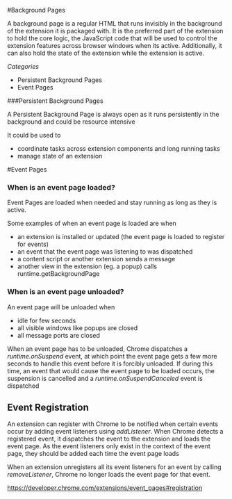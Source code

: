#Background Pages

A background page is a regular HTML that runs invisibly in the background of the extension it is packaged with. It is the preferred part of the extension to hold the core logic, the JavaScript code that will be used to control the extension features across browser windows when its active. Additionally, it can also hold the state of the extension while the extension is active.  

*Categories*
* Persistent Background Pages
* Event Pages

###Persistent Background Pages

A Persistent Background Page is always open as it runs persistently in the background and could be resource intensive
	
It could be used to 	
* coordinate tasks across extension components and long running tasks
* manage state of an extension 

#Event Pages	

### When is an event page loaded?

Event Pages are loaded when needed and stay running as long as they is active.

Some examples of when an event page is loaded are when
* an extension is installed or updated (the event page is loaded to register for events)
* an event that the event page was listening to was dispatched
* a content script or another extension sends a message
* another view in the extension (eg. a popup) calls runtime.getBackgroundPage

### When is an event page unloaded?

An event page will be unloaded when 
* idle for few seconds
* all visible windows like popups are closed
* all message ports are closed

When an event page has to be unloaded, Chrome dispatches a *runtime.onSuspend* event, at which point the event page gets a few more seconds to handle this event before it is forcibly unloaded. If during this time, an event that would cause the event page to be loaded occurs, the suspension is cancelled and a *runtime.onSuspendCanceled* event is dispatched

Event Registration 
------------------
An extension can register with Chrome to be notified when certain events occur by adding event listeners using *addListener*. When Chrome detects a registered event, it dispatches the event to the extension and loads the event page. As the event listeners only exist in the context of the event page, they should be added each time the event page loads

When an extension unregisters all its event listeners for an event by calling *removeListener*, Chrome no longer loads the event page for that event. 

https://developer.chrome.com/extensions/event_pages#registration
